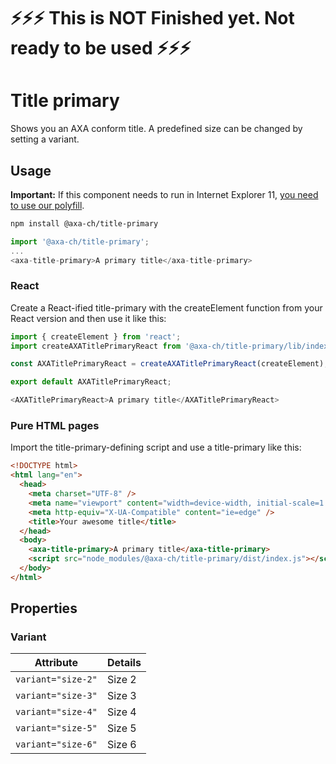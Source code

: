 # ⚡⚡⚡ This is NOT Finished yet. Not ready to be used ⚡⚡⚡

# Title primary

Shows you an AXA conform title. A predefined size can be changed by setting a variant.

## Usage

**Important:** If this component needs to run in Internet Explorer 11, [you need to use our polyfill](https://github.com/axa-ch/patterns-library/tree/develop/src/components/05-utils/polyfill).

```bash
npm install @axa-ch/title-primary
```

```js
import '@axa-ch/title-primary';
...
<axa-title-primary>A primary title</axa-title-primary>
```

### React

Create a React-ified title-primary with the createElement function from your React version and then use it like this:

```js
import { createElement } from 'react';
import createAXATitlePrimaryReact from '@axa-ch/title-primary/lib/index.react';

const AXATitlePrimaryReact = createAXATitlePrimaryReact(createElement);

export default AXATitlePrimaryReact;
```

```js
<AXATitlePrimaryReact>A primary title</AXATitlePrimaryReact>
```

### Pure HTML pages

Import the title-primary-defining script and use a title-primary like this:

```html
<!DOCTYPE html>
<html lang="en">
  <head>
    <meta charset="UTF-8" />
    <meta name="viewport" content="width=device-width, initial-scale=1.0" />
    <meta http-equiv="X-UA-Compatible" content="ie=edge" />
    <title>Your awesome title</title>
  </head>
  <body>
    <axa-title-primary>A primary title</axa-title-primary>
    <script src="node_modules/@axa-ch/title-primary/dist/index.js"></script>
  </body>
</html>
```

## Properties

### Variant

| Attribute          | Details |
| ------------------ | ------- |
| `variant="size-2"` | Size 2  |
| `variant="size-3"` | Size 3  |
| `variant="size-4"` | Size 4  |
| `variant="size-5"` | Size 5  |
| `variant="size-6"` | Size 6  |
